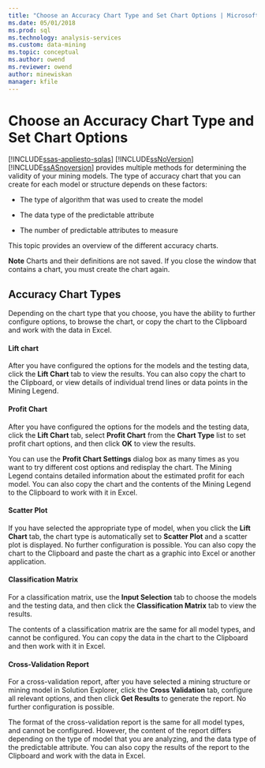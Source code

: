 ```yaml
---
title: "Choose an Accuracy Chart Type and Set Chart Options | Microsoft Docs"
ms.date: 05/01/2018
ms.prod: sql
ms.technology: analysis-services
ms.custom: data-mining
ms.topic: conceptual
ms.author: owend
ms.reviewer: owend
author: minewiskan
manager: kfile
---
```

# Choose an Accuracy Chart Type and Set Chart Options
[!INCLUDE[ssas-appliesto-sqlas](../../includes/ssas-appliesto-sqlas.md)]
  [!INCLUDE[ssNoVersion](../../includes/ssnoversion-md.md)] [!INCLUDE[ssASnoversion](../../includes/ssasnoversion-md.md)] provides multiple methods for determining the validity of your mining models. The type of accuracy chart that you can create for each model or structure depends on these factors:  
  
-   The type of algorithm that was used to create the model  
  
-   The data type of the predictable attribute  
  
-   The number of predictable attributes to measure  
  
 This topic provides an overview of the different accuracy charts.  
  
 **Note** Charts and their definitions are not saved. If you close the window that contains a chart, you must create the chart again.  
  
## Accuracy Chart Types  
 Depending on the chart type that you choose, you have the ability to further configure options, to browse the chart, or copy the chart to the Clipboard and work with the data in Excel.  
  
#### Lift chart  
 After you have configured the options for the models and the testing data, click the **Lift Chart** tab to view the results. You can also copy the chart to the Clipboard, or view details of individual trend lines or data points in the Mining Legend.  
  
#### Profit Chart  
 After you have configured the options for the models and the testing data, click the **Lift Chart** tab, select **Profit Chart** from the **Chart Type** list to set profit chart options, and then click **OK** to view the results.  
  
 You can use the **Profit Chart Settings** dialog box as many times as you want to try different cost options and redisplay the chart. The Mining Legend contains detailed information about the estimated profit for each model. You can also copy the chart and the contents of the Mining Legend to the Clipboard to work with it in Excel.  
  
#### Scatter Plot  
 If you have selected the appropriate type of model, when you click the **Lift Chart** tab, the chart type is automatically set to **Scatter Plot** and a scatter plot is displayed. No further configuration is possible. You can also copy the chart to the Clipboard and paste the chart as a graphic into Excel or another application.  
  
#### Classification Matrix  
 For a classification matrix, use the **Input Selection** tab to choose the models and the testing data, and then click the **Classification Matrix** tab to view the results.  
  
 The contents of a classification matrix are the same for all model types, and cannot be configured. You can copy the data in the chart to the Clipboard and then work with it in Excel.  
  
#### Cross-Validation Report  
 For a cross-validation report, after you have selected a mining structure or mining model in Solution Explorer, click the **Cross Validation** tab, configure all relevant options, and then click **Get Results** to generate the report. No further configuration is possible.  
  
 The format of the cross-validation report is the same for all model types, and cannot be configured. However, the content of the report differs depending on the type of model that you are analyzing, and the data type of the predictable attribute. You can also copy the results of the report to the Clipboard and work with the data in Excel.  
  
  
